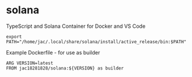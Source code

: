 # solana

TypeScript and Solana Container for Docker and VS Code

```
export PATH="/home/jac/.local/share/solana/install/active_release/bin:$PATH"
```

Example Dockerfile - for use as builder

```
ARG VERSION=latest
FROM jac18281828/solana:${VERSION} as builder
```

